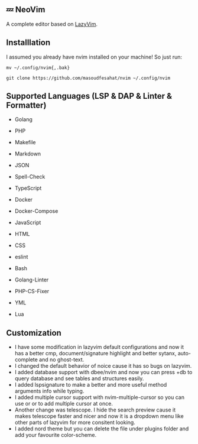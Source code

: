 ## 💤 NeoVim

A complete editor based on [LazyVim](https://github.com/LazyVim/LazyVim).

## Installlation

I assumed you already have nvim installed on your machine! So just run:

```
mv ~/.config/nvim{,.bak}

git clone https://github.com/masoudfesahat/nvim ~/.config/nvim
```

## Supported Languages (LSP & DAP & Linter & Formatter)
* Golang
* PHP

* Makefile
* Markdown
* JSON
* Spell-Check
* TypeScript
* Docker
* Docker-Compose
* JavaScript
* HTML
* CSS
* eslint
* Bash
* Golang-Linter
* PHP-CS-Fixer
* YML
* Lua

## Customization
* I have some modification in lazyvim default configurations and now it has a better cmp, document/signature highlight and better sytanx, auto-complete and no ghost-text.
* I changed the default behavior of noice cause it has so bugs on lazyvim.
* I added database support with dbee/nvim and now you can press <leader>+db to query database and see tables and structures easily.
* I added lspsignature to make a better and more useful method arguments info while typing.
* I added multiple cursor support with nvim-multiple-cursor so you can use <C-j> or <C-k> or <C-leftclick> to add multiple cursor at once.
* Another change was telescope. I hide the search preview cause it makes telescope faster and nicer and now it is a dropdown menu like other parts of lazyvim for more consitent looking.
* I added nord theme but you can delete the file under plugins folder and add your favourite color-scheme.
